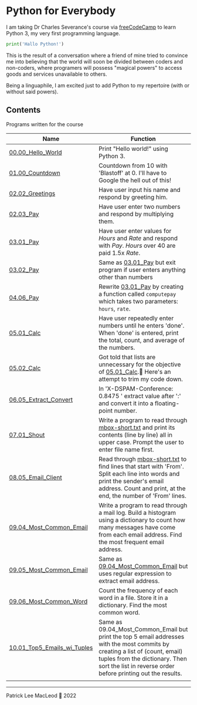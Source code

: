 # Python for Everybody

I am taking Dr Charles Severance's course via [freeCodeCamp](https://www.freecodecamp.org/learn/scientific-computing-with-python/) to learn Python 3, my very first programming language.

```python
print('Hallo Python!')
```     

This is the result of a conversation where a friend of mine tried to convince me into believing that the world will soon be divided between coders and non-coders, where programers will possess "magical powers" to access goods and services unavailable to others.

Being a linguaphile, I am excited just to add Python to my repertoire (with or without said powers).

## Contents

Programs written for the course

|Name|Function|
|---|---|
|[00.00_Hello_World](00.00_Hello_World.py)|Print "Hello world!" using Python 3.|
|[01.00_Countdown](01.00_Countdown.py)|Countdown from 10 with 'Blastoff' at 0. I'll have to Google the hell out of this!|
|[02.02_Greetings](02.02_Greetings.py)|Have user input his name and respond by greeting him.|
|[02.03_Pay](02.03_Pay.py)|Have user enter two numbers and respond by multiplying them.|
|[03.01_Pay](03.01_Pay.py)|Have user enter values for *Hours* and *Rate* and respond with *Pay*. *Hours* over 40 are paid 1.5x *Rate*.|
|[03.02_Pay](03.02_Pay.py)|Same as [03.01_Pay](03.01_Pay.py) but exit program if user enters anything other than numbers|
|[04.06_Pay](04.06_Pay.py)|Rewrite [03.01_Pay](03.01_Pay.py) by creating a function called `computepay` which takes two parameters: `hours`, `rate`.|
|[05.01_Calc](05.01_Calc.py)|Have user repeatedly enter numbers until he enters 'done'. When 'done' is entered, print the total, count, and average of the numbers.|
|[05.02_Calc](05.02_Calc.py)|Got told that lists are unnecessary for the objective of [05.01_Calc](05.01_Calc.py).🥺 Here's an attempt to trim my code down.|
|[06.05_Extract_Convert](06.05_Extract_Convert.py)|In 'X-DSPAM-Conference: 0.8475 ' extract value after ':' and convert it into a floating-point number.|
|[07.01_Shout](07.01_Shout.py)|Write a program to read through [mbox-short.txt](mbox-short.txt) and print its contents (line by line) all in upper case. Prompt the user to enter file name first.|
|[08.05_Email_Client](08.05_Email_Client.py)|Read through [mbox-short.txt](mbox-short.txt) to find lines that start with 'From'. Split each line into words and print the sender's email address. Count and print, at the end, the number of 'From' lines.|
|[09.04_Most_Common_Email](09.00/09.04_Most_Common_Email.py)|Write a program to read through a mail log. Build a histogram using a dictionary to count how many messages have come from each email address. Find the most frequent email address.|
|[09.05_Most_Common_Email](09.00/09.05_Most_Common_Email.py)|Same as [09.04_Most_Common_Email](09.00/09.04_Most_Common_Email.py) but uses regular expression to extract email address.|
|[09.06_Most_Common_Word](09.00/09.06_Most_Common_Word.py)|Count the frequency of each word in a file. Store it in a dictionary. Find the most common word.|
|[10.01_Top5_Emails_wi_Tuples](10.01_Top5_Emails_wi_Tuples.py)|Same as 09.04_Most_Common_Email but print the top 5 email addresses with the most commits by creating a list of (count, email) tuples from the dictionary. Then sort the list in reverse order before printing out the results.|
|[]()||

---
Patrick Lee MacLeod 🦄 2022